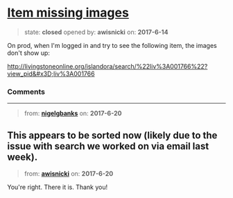 # [Item missing images](https://github.com/livingstoneonline/livingstoneonline/issues/140)

> state: **closed** opened by: **awisnicki** on: **2017-6-14**

On prod, when I&#x27;m logged in and try to see the following item, the images don&#x27;t show up:

http://livingstoneonline.org/islandora/search/%22liv%3A001766%22?view_pid&#x3D;liv%3A001766

### Comments

---
> from: [**nigelgbanks**](https://github.com/livingstoneonline/livingstoneonline/issues/140#issuecomment-309737237) on: **2017-6-20**

This appears to be sorted now (likely due to the issue with search we worked on via email last week).
---
> from: [**awisnicki**](https://github.com/livingstoneonline/livingstoneonline/issues/140#issuecomment-309747481) on: **2017-6-20**

You&#x27;re right. There it is. Thank you!
